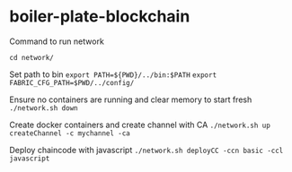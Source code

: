 # boiler-plate-blockchain

Command to run network

`cd network/`

Set path to bin
`export PATH=${PWD}/../bin:$PATH`
`export FABRIC_CFG_PATH=$PWD/../config/`

Ensure no containers are running and clear memory to start fresh
`./network.sh down`

Create docker containers and create channel with CA
`./network.sh up createChannel -c mychannel -ca`

Deploy chaincode with javascript
`./network.sh deployCC -ccn basic -ccl javascript`


